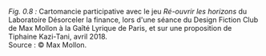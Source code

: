 *Fig. 0.8 :* Cartomancie participative avec le jeu *Ré-ouvrir les horizons* du Laboratoire Désorceler la finance, lors d'une séance du Design Fiction Club de Max Mollon à la Gaîté Lyrique de Paris, et sur une proposition de Tiphaine Kazi-Tani, avril 2018.  
Source : © Max Mollon.